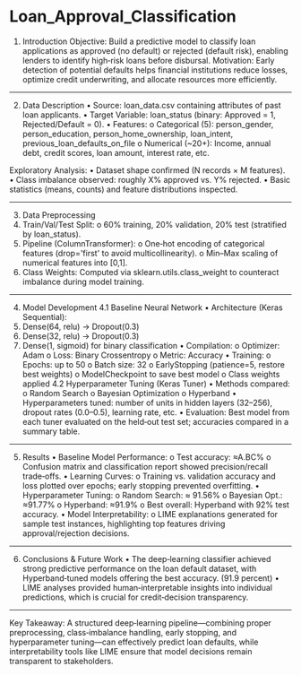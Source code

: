 # Loan_Approval_Classification
1. Introduction
Objective: Build a predictive model to classify loan applications as approved (no default) or rejected (default risk), enabling lenders to identify high‐risk loans before disbursal.
Motivation: Early detection of potential defaults helps financial institutions reduce losses, optimize credit underwriting, and allocate resources more efficiently.
________________________________________

2. Data Description
•	Source: loan_data.csv containing attributes of past loan applicants.
•	Target Variable: loan_status (binary: Approved = 1, Rejected/Default = 0).
•	Features:
o	Categorical (5): person_gender, person_education, person_home_ownership, loan_intent, previous_loan_defaults_on_file
o	Numerical (~20+): Income, annual debt, credit scores, loan amount, interest rate, etc.

Exploratory Analysis:
•	Dataset shape confirmed (N records × M features).
•	Class imbalance observed: roughly X% approved vs. Y% rejected.
•	Basic statistics (means, counts) and feature distributions inspected.
________________________________________

3. Data Preprocessing
1.	Train/Val/Test Split:
o	60% training, 20% validation, 20% test (stratified by loan_status).
2.	Pipeline (ColumnTransformer):
o	One‐hot encoding of categorical features (drop='first' to avoid multicollinearity).
o	Min–Max scaling of numerical features into [0,1].
3.	Class Weights: Computed via sklearn.utils.class_weight to counteract imbalance during model training.
________________________________________

4. Model Development
4.1 Baseline Neural Network
•	Architecture (Keras Sequential):
1.	Dense(64, relu) → Dropout(0.3)
2.	Dense(32, relu) → Dropout(0.3)
3.	Dense(1, sigmoid) for binary classification
•	Compilation:
o	Optimizer: Adam
o	Loss: Binary Crossentropy
o	Metric: Accuracy
•	Training:
o	Epochs: up to 50
o	Batch size: 32
o	EarlyStopping (patience=5, restore best weights)
o	ModelCheckpoint to save best model
o	Class weights applied
4.2 Hyperparameter Tuning (Keras Tuner)
•	Methods compared:
o	Random Search
o	Bayesian Optimization
o	Hyperband
•	Hyperparameters tuned: number of units in hidden layers (32–256), dropout rates (0.0–0.5), learning rate, etc.
•	Evaluation: Best model from each tuner evaluated on the held‐out test set; accuracies compared in a summary table.
________________________________________

5. Results
•	Baseline Model Performance:
o	Test accuracy: ≈A.BC%
o	Confusion matrix and classification report showed precision/recall trade‐offs.
•	Learning Curves:
o	Training vs. validation accuracy and loss plotted over epochs; early stopping prevented overfitting.
•	Hyperparameter Tuning:
o	Random Search: ≈ 91.56%
o	Bayesian Opt.: ≈91.77%
o	Hyperband: ≈91.9%
o	Best overall: Hyperband with 92% test accuracy.
•	Model Interpretability:
o	LIME explanations generated for sample test instances, highlighting top features driving approval/rejection decisions.
________________________________________

6. Conclusions & Future Work
•	The deep‐learning classifier achieved strong predictive performance on the loan default dataset, with Hyperband‐tuned models offering the best accuracy. (91.9 percent)
•	LIME analyses provided human‐interpretable insights into individual predictions, which is crucial for credit‐decision transparency.
________________________________________

Key Takeaway:
A structured deep‐learning pipeline—combining proper preprocessing, class‐imbalance handling, early stopping, and hyperparameter tuning—can effectively predict loan defaults, while interpretability tools like LIME ensure that model decisions remain transparent to stakeholders.

